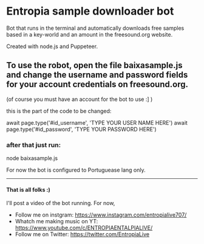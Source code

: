 # Entropia sample downloader bot
Bot that runs in the terminal and automatically downloads free samples based in a key-world and an amount in the freesound.org website.

Created with node.js and Puppeteer.


<!--                 /|
       =  =  =      / |
  ____| || || |____/  | -_-_-_-_-_-_
|)----| || || |____   |     AH
  ((  | || || |  ))\  | _-_-_-_-_-_-
   \\_|_||_||_|_//  \ |
    \___________/    \|
     -->
     
     
     
 ## To use the robot, open the file baixasample.js and change the username and password fields for your account credentials on freesound.org.
 (of course you must have an account for the bot to use :] )
  
  this is the part of the code to be changed:

  await page.type('#id_username', 'TYPE YOUR USER NAME HERE')
  await page.type('#id_password', 'TYPE YOUR PASSWORD HERE')


  ### after that just run:
  
  node baixasample.js
  
  
  
  For now the bot is configured to Portuguease lang only.



__________________________________________________________________________________

#### That is all folks :)

I'll post a video of the bot running. For now, 

- Follow me on instgram: https://www.instagram.com/entropialive707/
- Whatch me making music on YT: https://www.youtube.com/c/ENTROPIAENTALPIALIVE/
- Follow me on Twitter: https://twitter.com/EntropiaLive


